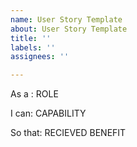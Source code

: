 ```yaml
---
name: User Story Template
about: User Story Template
title: ''
labels: ''
assignees: ''

---
```


As a : ROLE

I can: CAPABILITY

So that: RECIEVED BENEFIT
